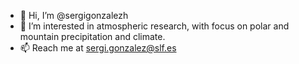 - 👋 Hi, I’m @sergigonzalezh
- 👀 I’m interested in atmospheric research, with focus on polar and mountain precipitation and climate.
- 📫 Reach me at sergi.gonzalez@slf.es

<!---
sergigonzalezh/sergigonzalezh is a ✨ special ✨ repository because its `README.md` (this file) appears on your GitHub profile.
You can click the Preview link to take a look at your changes.
--->
